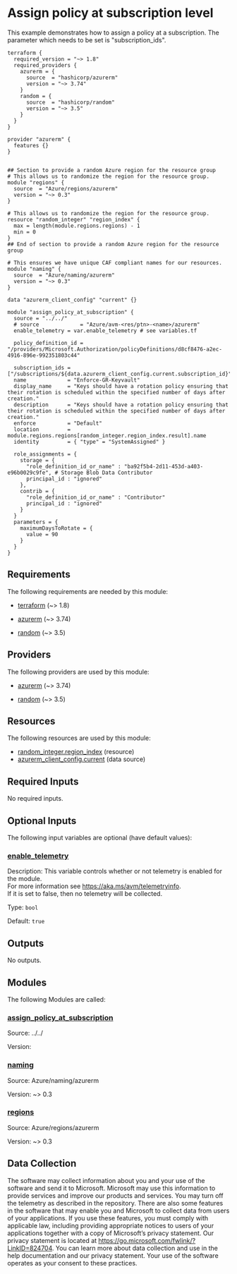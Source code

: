 <!-- BEGIN_TF_DOCS -->
# Assign policy at subscription level

This example demonstrates how to assign a policy at a subscription. The parameter which needs to be set is "subscription\_ids".

```hcl
terraform {
  required_version = "~> 1.8"
  required_providers {
    azurerm = {
      source  = "hashicorp/azurerm"
      version = "~> 3.74"
    }
    random = {
      source  = "hashicorp/random"
      version = "~> 3.5"
    }
  }
}

provider "azurerm" {
  features {}
}


## Section to provide a random Azure region for the resource group
# This allows us to randomize the region for the resource group.
module "regions" {
  source  = "Azure/regions/azurerm"
  version = "~> 0.3"
}

# This allows us to randomize the region for the resource group.
resource "random_integer" "region_index" {
  max = length(module.regions.regions) - 1
  min = 0
}
## End of section to provide a random Azure region for the resource group

# This ensures we have unique CAF compliant names for our resources.
module "naming" {
  source  = "Azure/naming/azurerm"
  version = "~> 0.3"
}

data "azurerm_client_config" "current" {}

module "assign_policy_at_subscription" {
  source = "../../"
  # source             = "Azure/avm-<res/ptn>-<name>/azurerm"
  enable_telemetry = var.enable_telemetry # see variables.tf

  policy_definition_id = "/providers/Microsoft.Authorization/policyDefinitions/d8cf8476-a2ec-4916-896e-992351803c44"

  subscription_ids = ["/subscriptions/${data.azurerm_client_config.current.subscription_id}"]
  name             = "Enforce-GR-Keyvault"
  display_name     = "Keys should have a rotation policy ensuring that their rotation is scheduled within the specified number of days after creation."
  description      = "Keys should have a rotation policy ensuring that their rotation is scheduled within the specified number of days after creation."
  enforce          = "Default"
  location         = module.regions.regions[random_integer.region_index.result].name
  identity         = { "type" = "SystemAssigned" }

  role_assignments = {
    storage = {
      "role_definition_id_or_name" : "ba92f5b4-2d11-453d-a403-e96b0029c9fe", # Storage Blob Data Contributor
      principal_id : "ignored"
    },
    contrib = {
      "role_definition_id_or_name" : "Contributor"
      principal_id : "ignored"
    }
  }
  parameters = {
    maximumDaysToRotate = {
      value = 90
    }
  }
}
```

<!-- markdownlint-disable MD033 -->
## Requirements

The following requirements are needed by this module:

- <a name="requirement_terraform"></a> [terraform](#requirement\_terraform) (~> 1.8)

- <a name="requirement_azurerm"></a> [azurerm](#requirement\_azurerm) (~> 3.74)

- <a name="requirement_random"></a> [random](#requirement\_random) (~> 3.5)

## Providers

The following providers are used by this module:

- <a name="provider_azurerm"></a> [azurerm](#provider\_azurerm) (~> 3.74)

- <a name="provider_random"></a> [random](#provider\_random) (~> 3.5)

## Resources

The following resources are used by this module:

- [random_integer.region_index](https://registry.terraform.io/providers/hashicorp/random/latest/docs/resources/integer) (resource)
- [azurerm_client_config.current](https://registry.terraform.io/providers/hashicorp/azurerm/latest/docs/data-sources/client_config) (data source)

<!-- markdownlint-disable MD013 -->
## Required Inputs

No required inputs.

## Optional Inputs

The following input variables are optional (have default values):

### <a name="input_enable_telemetry"></a> [enable\_telemetry](#input\_enable\_telemetry)

Description: This variable controls whether or not telemetry is enabled for the module.  
For more information see <https://aka.ms/avm/telemetryinfo>.  
If it is set to false, then no telemetry will be collected.

Type: `bool`

Default: `true`

## Outputs

No outputs.

## Modules

The following Modules are called:

### <a name="module_assign_policy_at_subscription"></a> [assign\_policy\_at\_subscription](#module\_assign\_policy\_at\_subscription)

Source: ../../

Version:

### <a name="module_naming"></a> [naming](#module\_naming)

Source: Azure/naming/azurerm

Version: ~> 0.3

### <a name="module_regions"></a> [regions](#module\_regions)

Source: Azure/regions/azurerm

Version: ~> 0.3

<!-- markdownlint-disable-next-line MD041 -->
## Data Collection

The software may collect information about you and your use of the software and send it to Microsoft. Microsoft may use this information to provide services and improve our products and services. You may turn off the telemetry as described in the repository. There are also some features in the software that may enable you and Microsoft to collect data from users of your applications. If you use these features, you must comply with applicable law, including providing appropriate notices to users of your applications together with a copy of Microsoft’s privacy statement. Our privacy statement is located at <https://go.microsoft.com/fwlink/?LinkID=824704>. You can learn more about data collection and use in the help documentation and our privacy statement. Your use of the software operates as your consent to these practices.
<!-- END_TF_DOCS -->
